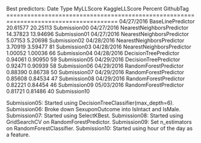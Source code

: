 Best predictors:
    Date        Type                       MyLLScore  KaggleLLScore  Percent  GithubTag
    ======================================================================================
    04/27/2016  BaseLinePredictor          20.61577        20.25113           Submission00
    04/27/2016  NearestNeighborsPredictor  14.37823        13.94696           Submission01
    04/27/2016  NearestNeighborsPredictor   5.07153         5.20698           Submission02
    04/28/2016  NearestNeighborsPredictor   3.70919         3.59477       81  Submission03
    04/28/2016  NearestNeighborsPredictor   1.00052         1.00036       66  Submission04
    04/28/2016  DecisionTreePredictor       0.94061         0.90950       59  Submission05
    04/29/2016  DecisionTreePredictor       0.92471         0.90939       58  Submission06
    04/29/2016  RandomForestPredictor       0.88390         0.86738       50  Submission07
    04/29/2016  RandomForestPredictor       0.85608         0.84534       47  Submission08
    04/29/2016  RandomForestPredictor       0.82221         0.84454       46  Submission09
    05/03/2016  RandomForestPredictor       0.81721         0.81486       40  Submission10

Submission05: Started using DecisionTreeClassifier(max_depth=6).
Submission06: Broke down SexuponOutcome into IsIntact and IsMale.
Submission07: Started using SelectKBest.
Submission08: Started using GridSearchCV on RandomForestPredictor.
Submission09: Set n_estimators on RandomForestClassifier.
Submission10: Started using hour of the day as a feature.
